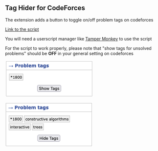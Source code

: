 ## Tag Hider for CodeForces

The extension adds a button to toggle on/off problem tags on codeforces

[Link to the script](https://github.com/vishalagrawal22/tag-hider-codeforces/raw/main/script.user.js)

You will need a userscript manager like [Tamper Monkey](https://www.tampermonkey.net/) to use the script

For the script to work properly, please note that "show tags for unsolved problems" should be **OFF** in your general setting on codeforces

![](/images/hidden.png)

![](/images/unhidden.png)
